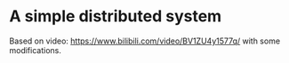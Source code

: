 # A simple distributed system 

Based on video:  https://www.bilibili.com/video/BV1ZU4y1577q/
with some modifications.



